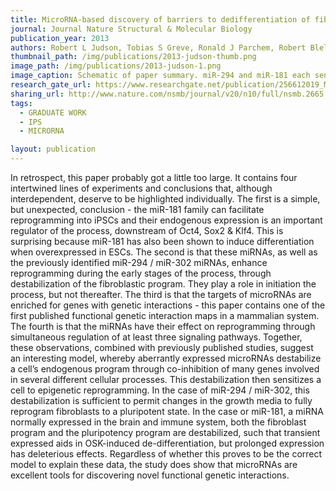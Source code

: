 ```yaml
---
title: MicroRNA-based discovery of barriers to dedifferentiation of fibroblasts to pluripotent stem cells
journal: Journal Nature Structural & Molecular Biology
publication_year: 2013
authors: Robert L Judson, Tobias S Greve, Ronald J Parchem, Robert Blelloch
thumbnail_path: /img/publications/2013-judson-thumb.png
image_path: /img/publications/2013-judson-1.png
image_caption: Schematic of paper summary. miR-294 and miR-181 each sensitize fibroblasts to epigenetic reprogramming through simultaneous inhibition of ot least fourteen and eleven targets, respectively. Targets with known functional modules are depicted here.
research_gate_url: https://www.researchgate.net/publication/256612019_MicroRNA-based_discovery_of_barriers_to_dedifferentiation_of_fibroblasts_to_pluripotent_stem_cells
sharing_url: http://www.nature.com/nsmb/journal/v20/n10/full/nsmb.2665.html
tags:
  - GRADUATE WORK
  - IPS
  - MICRORNA

layout: publication
---
```

In retrospect, this paper probably got a little too large. It contains four intertwined lines of experiments and conclusions that, although interdependent, deserve to be highlighted individually. The first is a simple, but unexpected, conclusion - the miR-181 family can facilitate reprogramming into iPSCs and their endogenous expression is an important regulator of the process, downstream of Oct4, Sox2 & Klf4. This is surprising because miR-181 has also been shown to induce differentiation when overexpressed in ESCs. The second is that these miRNAs, as well as the previously identified miR-294 / miR-302 miRNAs, enhance reprogramming during the early stages of the process, through destabilization of the fibroblastic program. They play a role in initiation the process, but not thereafter. The third is that the targets of microRNAs are enriched for genes with genetic interactions - this paper contains one of the first published functional genetic interaction maps in a mammalian system. The fourth is that the miRNAs have their effect on reprogramming through simultaneous regulation of at least three signaling pathways. Together, these observations, combined with previously published studies, suggest an interesting model, whereby aberrantly expressed microRNAs destabilize a cell’s endogenous program through co-inhibition of many genes involved in several different cellular processes. This destabilization then sensitizes a cell to epigenetic reprogramming. In the case of miR-294 / miR-302, this destabilization is sufficient to permit changes in the growth media to fully reprogram fibroblasts to a pluripotent state. In the case or miR-181, a miRNA normally expressed in the brain and immune system, both the fibroblast program and the pluripotency program are destabilized, such that transient expressed aids in OSK-induced de-differentiation, but prolonged expression has deleterious effects. Regardless of whether this proves to be the correct model to explain these data, the study does show that microRNAs are excellent tools for discovering novel functional genetic interactions.